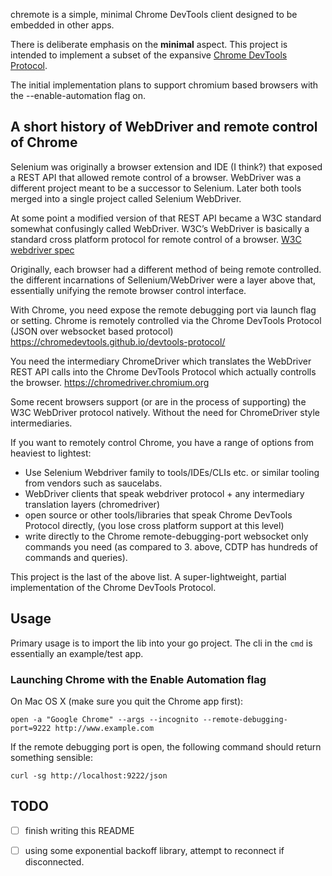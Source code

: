 
chremote is a simple, minimal Chrome DevTools client designed to be embedded in other apps.

There is deliberate emphasis on the **minimal** aspect.  This project is intended to implement a subset of the expansive [Chrome DevTools Protocol][].

The initial implementation plans to support chromium based browsers with the --enable-automation flag on.

[Chrome DevTools Protocol]:https://chromedevtools.github.io/devtools-protocol/


## A short history of WebDriver and remote control of Chrome 

Selenium was originally a browser extension and IDE (I think?) that exposed a REST API that allowed remote control of a browser.  WebDriver was a different project meant to be a successor to Selenium. Later both tools merged into a single project called Selenium WebDriver.

At some point a modified version of that REST API became a W3C standard somewhat confusingly called WebDriver.   W3C’s WebDriver is basically a standard cross platform protocol for remote control of a browser.  [W3C webdriver spec][]

[W3C webdriver spec]:https://w3c.github.io/webdriver/

Originally, each browser had a different method of being remote controlled.  the different incarnations of Sellenium/WebDriver were a layer above that, essentially unifying the remote browser control interface.

With Chrome, you need expose the remote debugging port via launch flag or setting.  Chrome is remotely controlled via the Chrome DevTools Protocol (JSON over websocket based protocol) https://chromedevtools.github.io/devtools-protocol/

You need the intermediary ChromeDriver which translates the WebDriver REST API calls into the Chrome DevTools Protocol which actually controlls the browser. https://chromedriver.chromium.org

Some recent browsers support (or are in the process of supporting) the W3C WebDriver protocol natively. Without the need for ChromeDriver style intermediaries. 

If you want to remotely control Chrome, you have a range of options from heaviest to lightest: 
- Use Selenium Webdriver family to tools/IDEs/CLIs etc. or similar tooling from vendors such as saucelabs.
- WebDriver clients that speak webdriver protocol + any intermediary translation layers (chromedriver) 
- open source or other tools/libraries that speak Chrome DevTools Protocol directly, (you lose cross platform support at this level)
- write directly to the Chrome remote-debugging-port websocket only commands you need (as compared to 3. above, CDTP has hundreds of commands and queries).

This project is the last of the above list.  A super-lightweight, partial implementation of the Chrome DevTools Protocol.

## Usage

Primary usage is to import the lib into your go project.  The cli in the `cmd` is essentially an example/test app.



### Launching Chrome with the Enable Automation flag

On Mac OS X (make sure you quit the Chrome app first):

    open -a "Google Chrome" --args --incognito --remote-debugging-port=9222 http://www.example.com

If the remote debugging port is open, the following command should return something sensible:

    curl -sg http://localhost:9222/json 


## TODO

- [ ] finish writing this README
- [ ] using some exponential backoff library, attempt to reconnect if disconnected.
    